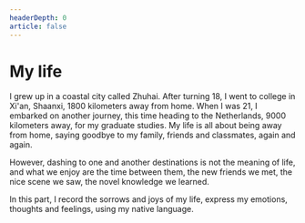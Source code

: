 ```yaml
---
headerDepth: 0
article: false
---
```

# My life

I grew up in a coastal city called Zhuhai. After turning 18, I went to college in Xi'an, Shaanxi, 1800 kilometers away from home. When I was 21, I embarked on another journey, this time heading to the Netherlands, 9000 kilometers away, for my graduate studies. My life is all about being away from home, saying goodbye to my family, friends and classmates, again and again.

However, dashing to one and another destinations is not the meaning of life, and what we enjoy are the time between them, the new friends we met, the nice scene we saw, the novel knowledge we learned.

In this part, I record the sorrows and joys of my life, express my emotions, thoughts and feelings, using my native language.